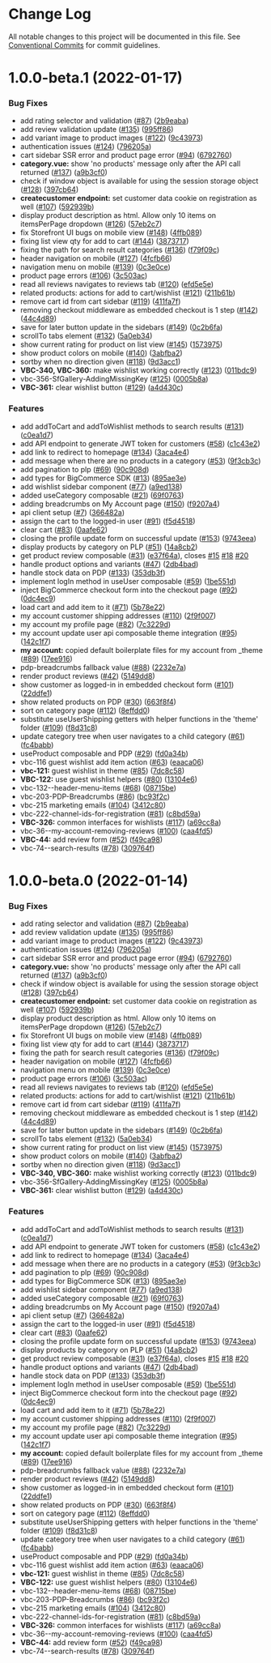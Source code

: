 # Change Log

All notable changes to this project will be documented in this file.
See [Conventional Commits](https://conventionalcommits.org) for commit guidelines.


# 1.0.0-beta.1 (2022-01-17)


### Bug Fixes

* add rating selector and validation ([#87](https://github.com/vuestorefront/bigcommerce/issues/87)) ([2b9eaba](https://github.com/vuestorefront/bigcommerce/commit/2b9eaba00047f8aea11c9727541990216a084d49))
* add review validation update ([#135](https://github.com/vuestorefront/bigcommerce/issues/135)) ([995ff86](https://github.com/vuestorefront/bigcommerce/commit/995ff86408f624ac04b06f1c6e67fb385404acb9))
* add variant image to product images ([#122](https://github.com/vuestorefront/bigcommerce/issues/122)) ([9c43973](https://github.com/vuestorefront/bigcommerce/commit/9c43973758cbf7338061c7872805e6233ba04dfe))
* authentication issues ([#124](https://github.com/vuestorefront/bigcommerce/issues/124)) ([796205a](https://github.com/vuestorefront/bigcommerce/commit/796205aec0cfd3ab468e9734f7977aadc5ccc9ad))
* cart sidebar SSR error and product page error ([#94](https://github.com/vuestorefront/bigcommerce/issues/94)) ([6792760](https://github.com/vuestorefront/bigcommerce/commit/67927605792110902fc4b4976f06f7e1801c9598))
* **category.vue:** show 'no products' message only after the API call returned ([#137](https://github.com/vuestorefront/bigcommerce/issues/137)) ([a9b3cf0](https://github.com/vuestorefront/bigcommerce/commit/a9b3cf0c7b6a5188637c27b5c1db99f9dc57d623))
* check if window object is available for using the session storage object ([#128](https://github.com/vuestorefront/bigcommerce/issues/128)) ([397cb64](https://github.com/vuestorefront/bigcommerce/commit/397cb648cd4caafbb7ff7317ee3d1c5a70c01b77))
* **createcustomer endpoint:** set customer data cookie on registration as well ([#107](https://github.com/vuestorefront/bigcommerce/issues/107)) ([592939b](https://github.com/vuestorefront/bigcommerce/commit/592939b509764ea4dbeeaa051d6bc4fca2604a97))
* display product description as html. Allow only 10 items on itemsPerPage dropdown ([#126](https://github.com/vuestorefront/bigcommerce/issues/126)) ([57eb2c7](https://github.com/vuestorefront/bigcommerce/commit/57eb2c790091ffcc3d941ae2ab6913dd9552b2f3))
* fix Storefront UI bugs on mobile view ([#148](https://github.com/vuestorefront/bigcommerce/issues/148)) ([4ffb089](https://github.com/vuestorefront/bigcommerce/commit/4ffb089da0751cbd2f27a8e357cad53b1f51561a))
* fixing list view qty for add to cart ([#144](https://github.com/vuestorefront/bigcommerce/issues/144)) ([3873717](https://github.com/vuestorefront/bigcommerce/commit/38737174dbc462c90a0deb523a108e12acd463b0))
* fixing the path for search result categories ([#136](https://github.com/vuestorefront/bigcommerce/issues/136)) ([f79f09c](https://github.com/vuestorefront/bigcommerce/commit/f79f09cf56c058860131275ec0731b40d222357b))
* header navigation on mobile ([#127](https://github.com/vuestorefront/bigcommerce/issues/127)) ([4fcfb66](https://github.com/vuestorefront/bigcommerce/commit/4fcfb66bdd112f5e89746a9fe8fe3b26cae6ad8a))
* navigation menu on mobile ([#139](https://github.com/vuestorefront/bigcommerce/issues/139)) ([0c3e0ce](https://github.com/vuestorefront/bigcommerce/commit/0c3e0cea82f062f4010f4d6f360bc41fbc1eec34))
* product page errors ([#106](https://github.com/vuestorefront/bigcommerce/issues/106)) ([3c503ac](https://github.com/vuestorefront/bigcommerce/commit/3c503acc6409e35f1d02f1b04b5cf839d451ec80))
* read all reviews navigates to reviews tab ([#120](https://github.com/vuestorefront/bigcommerce/issues/120)) ([efd5e5e](https://github.com/vuestorefront/bigcommerce/commit/efd5e5e0328abfc89cb4b3a0e6ab5b143edc506c))
* related products: actions for add to cart/wishlist ([#121](https://github.com/vuestorefront/bigcommerce/issues/121)) ([211b61b](https://github.com/vuestorefront/bigcommerce/commit/211b61ba82cc3d8dc2643b4d5b66690b19e5c77d))
* remove cart id from cart sidebar ([#119](https://github.com/vuestorefront/bigcommerce/issues/119)) ([411fa7f](https://github.com/vuestorefront/bigcommerce/commit/411fa7fae9db5871f3a633525f692a01a7fcb636))
* removing checkout middleware as embedded checkout is 1 step ([#142](https://github.com/vuestorefront/bigcommerce/issues/142)) ([44c4d89](https://github.com/vuestorefront/bigcommerce/commit/44c4d89b2fe30c960113e59a78953c1b974ec0d1))
* save for later button update in the sidebars ([#149](https://github.com/vuestorefront/bigcommerce/issues/149)) ([0c2b6fa](https://github.com/vuestorefront/bigcommerce/commit/0c2b6fa265e0d9354eabb5b77c138f8b6b72ad81))
* scrollTo tabs element ([#132](https://github.com/vuestorefront/bigcommerce/issues/132)) ([5a0eb34](https://github.com/vuestorefront/bigcommerce/commit/5a0eb3419cdb0767543e9163a6bce509eeb2c984))
* show current rating for product on list view ([#145](https://github.com/vuestorefront/bigcommerce/issues/145)) ([1573975](https://github.com/vuestorefront/bigcommerce/commit/1573975a3f05fd02bcf187d88e0c6af42dfe3830))
* show product colors on mobile ([#140](https://github.com/vuestorefront/bigcommerce/issues/140)) ([3abfba2](https://github.com/vuestorefront/bigcommerce/commit/3abfba2d6a600ae5a8f2655903207c022c557a46))
* sortby when no direction given ([#118](https://github.com/vuestorefront/bigcommerce/issues/118)) ([9d3acc1](https://github.com/vuestorefront/bigcommerce/commit/9d3acc1bf99103c83fae82134768a6406d51203a))
* **VBC-340, VBC-360:** make wishlist working correctly ([#123](https://github.com/vuestorefront/bigcommerce/issues/123)) ([011bdc9](https://github.com/vuestorefront/bigcommerce/commit/011bdc9325fa36b718b1a34cbb2a1a0bc1dca7cd))
* vbc-356-SfGallery-AddingMissingKey ([#125](https://github.com/vuestorefront/bigcommerce/issues/125)) ([0005b8a](https://github.com/vuestorefront/bigcommerce/commit/0005b8a30f8fdee7f4253110e3819b63e1d74a82))
* **VBC-361:** clear wishlist button ([#129](https://github.com/vuestorefront/bigcommerce/issues/129)) ([a4d430c](https://github.com/vuestorefront/bigcommerce/commit/a4d430c65fecbe7c9fc4655d31c1d18c2ceec36c))


### Features

* add addToCart and addToWishlist methods to search results ([#131](https://github.com/vuestorefront/bigcommerce/issues/131)) ([c0ea1d7](https://github.com/vuestorefront/bigcommerce/commit/c0ea1d7562871a6221d2d87be8a1d4b259831d8e))
* add API endpoint to generate JWT token for customers ([#58](https://github.com/vuestorefront/bigcommerce/issues/58)) ([c1c43e2](https://github.com/vuestorefront/bigcommerce/commit/c1c43e20ba06d685b3327b44a32fd6a8a113e338))
* add link to redirect to homepage ([#134](https://github.com/vuestorefront/bigcommerce/issues/134)) ([3aca4e4](https://github.com/vuestorefront/bigcommerce/commit/3aca4e498f66a1d84079824f37b2b2aefc77b96e))
* add message when there are no products in a category ([#53](https://github.com/vuestorefront/bigcommerce/issues/53)) ([9f3cb3c](https://github.com/vuestorefront/bigcommerce/commit/9f3cb3c9144d070a1f438abee06de2f6bf8facb3))
* add pagination to plp ([#69](https://github.com/vuestorefront/bigcommerce/issues/69)) ([90c908d](https://github.com/vuestorefront/bigcommerce/commit/90c908d873c9aad25c3f2ab3e838f57e1ce0f6ab))
* add types for BigCommerce SDK ([#13](https://github.com/vuestorefront/bigcommerce/issues/13)) ([895ae3e](https://github.com/vuestorefront/bigcommerce/commit/895ae3e621f1b16efa9496a8196eda1175bac9e3))
* add wishlist sidebar component ([#77](https://github.com/vuestorefront/bigcommerce/issues/77)) ([a9ed138](https://github.com/vuestorefront/bigcommerce/commit/a9ed13858a04d1fc8b890273603427925b3124ac))
* added useCategory composable ([#21](https://github.com/vuestorefront/bigcommerce/issues/21)) ([69f0763](https://github.com/vuestorefront/bigcommerce/commit/69f0763f3475b104e420b2a170cb63ecbe6172b5))
* adding breadcrumbs on My Account page ([#150](https://github.com/vuestorefront/bigcommerce/issues/150)) ([f9207a4](https://github.com/vuestorefront/bigcommerce/commit/f9207a436694c4ae586b7380b0ac465ca2279529))
* api client setup ([#7](https://github.com/vuestorefront/bigcommerce/issues/7)) ([366482a](https://github.com/vuestorefront/bigcommerce/commit/366482ac95c29db59af852f16c90ae4259479daf))
* assign the cart to the logged-in user ([#91](https://github.com/vuestorefront/bigcommerce/issues/91)) ([f5d4518](https://github.com/vuestorefront/bigcommerce/commit/f5d4518695b2f39de2842696d3b626905b05972b))
* clear cart ([#83](https://github.com/vuestorefront/bigcommerce/issues/83)) ([0aafe62](https://github.com/vuestorefront/bigcommerce/commit/0aafe628de4c5a564043893e767974f6d686afeb))
* closing the profile update form on successful update ([#153](https://github.com/vuestorefront/bigcommerce/issues/153)) ([9743eea](https://github.com/vuestorefront/bigcommerce/commit/9743eea384a1fecdadf9cbca60dc6e91d9ca9ff3))
* display products by category on PLP ([#51](https://github.com/vuestorefront/bigcommerce/issues/51)) ([14a8cb2](https://github.com/vuestorefront/bigcommerce/commit/14a8cb24c38241354af066c7ed6dc78f4a1e6470))
* get product review composable ([#31](https://github.com/vuestorefront/bigcommerce/issues/31)) ([e37f64a](https://github.com/vuestorefront/bigcommerce/commit/e37f64a970817708bc2e20fb35b4b0dbb9e5307b)), closes [#15](https://github.com/vuestorefront/bigcommerce/issues/15) [#18](https://github.com/vuestorefront/bigcommerce/issues/18) [#20](https://github.com/vuestorefront/bigcommerce/issues/20)
* handle product options and variants ([#47](https://github.com/vuestorefront/bigcommerce/issues/47)) ([2db4bad](https://github.com/vuestorefront/bigcommerce/commit/2db4bad6329d9041f240c6804766ff1b297a1817))
* handle stock data on PDP ([#133](https://github.com/vuestorefront/bigcommerce/issues/133)) ([353db3f](https://github.com/vuestorefront/bigcommerce/commit/353db3fbe39c6d23965f1027bc7cd8720726a4be))
* implement logIn method in useUser composable ([#59](https://github.com/vuestorefront/bigcommerce/issues/59)) ([1be551d](https://github.com/vuestorefront/bigcommerce/commit/1be551d40a3f92ec0c9ac8fc38165299aeaf2253))
* inject BigCommerce checkout form into the checkout page ([#92](https://github.com/vuestorefront/bigcommerce/issues/92)) ([0dc4ec9](https://github.com/vuestorefront/bigcommerce/commit/0dc4ec9c1930907b814df5712d397e55e4d13e25))
* load cart and add item to it ([#71](https://github.com/vuestorefront/bigcommerce/issues/71)) ([5b78e22](https://github.com/vuestorefront/bigcommerce/commit/5b78e22a4b0175cb814d200c9a5b76207aeca205))
* my account customer shipping addresses ([#110](https://github.com/vuestorefront/bigcommerce/issues/110)) ([2f9f007](https://github.com/vuestorefront/bigcommerce/commit/2f9f00721ed25f99e70c198ebbb50ad7d281301e))
* my account my profile page ([#82](https://github.com/vuestorefront/bigcommerce/issues/82)) ([7c3229d](https://github.com/vuestorefront/bigcommerce/commit/7c3229def224cd77b806f88ead0d40674a4e1ec5))
* my account update user api composable theme integration ([#95](https://github.com/vuestorefront/bigcommerce/issues/95)) ([142c1f7](https://github.com/vuestorefront/bigcommerce/commit/142c1f78c1b34de649f2f9b3c5a8eea5881373c3))
* **my account:** copied default boilerplate files for my account from _theme ([#89](https://github.com/vuestorefront/bigcommerce/issues/89)) ([17ee916](https://github.com/vuestorefront/bigcommerce/commit/17ee9168f562081fd2bfea3df24e7a04c1cfd3f9))
* pdp-breadcrumbs fallback value ([#88](https://github.com/vuestorefront/bigcommerce/issues/88)) ([2232e7a](https://github.com/vuestorefront/bigcommerce/commit/2232e7a2dcdcedce3777e4a116e2754e9f9fadca))
* render product reviews ([#42](https://github.com/vuestorefront/bigcommerce/issues/42)) ([5149dd8](https://github.com/vuestorefront/bigcommerce/commit/5149dd8362ad75b7294754e7e5a2dac1163f5938))
* show customer as logged-in in embedded checkout form ([#101](https://github.com/vuestorefront/bigcommerce/issues/101)) ([22ddfe1](https://github.com/vuestorefront/bigcommerce/commit/22ddfe1759422b7f1d888e387c6c00ca62ec1e9d))
* show related products on PDP ([#30](https://github.com/vuestorefront/bigcommerce/issues/30)) ([663f8f4](https://github.com/vuestorefront/bigcommerce/commit/663f8f451a1f12284e7cda5bc3daa8f199711154))
* sort on category page ([#112](https://github.com/vuestorefront/bigcommerce/issues/112)) ([8effdd0](https://github.com/vuestorefront/bigcommerce/commit/8effdd0cb7431c5fd0ebdb6deb2bae4ff762d82a))
* substitute useUserShipping getters with helper functions in the 'theme' folder ([#109](https://github.com/vuestorefront/bigcommerce/issues/109)) ([f8d31c8](https://github.com/vuestorefront/bigcommerce/commit/f8d31c8e60de27c7402fdef76142fd476ccb4d3b))
* update category tree when user navigates to a child category ([#61](https://github.com/vuestorefront/bigcommerce/issues/61)) ([fc4babb](https://github.com/vuestorefront/bigcommerce/commit/fc4babbc1fb7122f73a1ce3eab3c883506109f61))
* useProduct composable and PDP ([#29](https://github.com/vuestorefront/bigcommerce/issues/29)) ([fd0a34b](https://github.com/vuestorefront/bigcommerce/commit/fd0a34b3186e97123bf6c8bed49ae69af2722c09))
* vbc-116 guest wishlist add item action ([#63](https://github.com/vuestorefront/bigcommerce/issues/63)) ([eaaca06](https://github.com/vuestorefront/bigcommerce/commit/eaaca06db667e28b01ed9f220158ce5f98428778))
* **vbc-121:** guest wishlist in theme ([#85](https://github.com/vuestorefront/bigcommerce/issues/85)) ([7dc8c58](https://github.com/vuestorefront/bigcommerce/commit/7dc8c5881135cfa9026e06c1eaebae4fe8920a15))
* **VBC-122:** use guest wishlist helpers ([#80](https://github.com/vuestorefront/bigcommerce/issues/80)) ([13104e6](https://github.com/vuestorefront/bigcommerce/commit/13104e68f58a0d3764e53cc6ddcc029ec4657454))
* vbc-132--header-menu-items ([#68](https://github.com/vuestorefront/bigcommerce/issues/68)) ([08715be](https://github.com/vuestorefront/bigcommerce/commit/08715be632e4724395082cd59b6e97a2f1dcbd92))
* vbc-203-PDP-Breadcrumbs ([#86](https://github.com/vuestorefront/bigcommerce/issues/86)) ([bc93f2c](https://github.com/vuestorefront/bigcommerce/commit/bc93f2c1feec67eb8af557c62a3b70730543a043))
* vbc-215 marketing emails ([#104](https://github.com/vuestorefront/bigcommerce/issues/104)) ([3412c80](https://github.com/vuestorefront/bigcommerce/commit/3412c80475ce7cc1945604256bac3898f346e5bf))
* vbc-222-channel-ids-for-registration ([#81](https://github.com/vuestorefront/bigcommerce/issues/81)) ([c8bd59a](https://github.com/vuestorefront/bigcommerce/commit/c8bd59ab3171e751fb09991faf419fef04a30705))
* **VBC-326:** common interfaces for wishlists ([#117](https://github.com/vuestorefront/bigcommerce/issues/117)) ([a69cc8a](https://github.com/vuestorefront/bigcommerce/commit/a69cc8a098d117a3815487e79689ecba5462dc2a))
* vbc-36--my-account-removing-reviews ([#100](https://github.com/vuestorefront/bigcommerce/issues/100)) ([caa4fd5](https://github.com/vuestorefront/bigcommerce/commit/caa4fd5ac41c8ba1e4ed8cc1f55a649feaac538a))
* **VBC-44:** add review form ([#52](https://github.com/vuestorefront/bigcommerce/issues/52)) ([f49ca98](https://github.com/vuestorefront/bigcommerce/commit/f49ca98c4541555bf1888c7375ce36510a5782ad))
* vbc-74--search-results ([#78](https://github.com/vuestorefront/bigcommerce/issues/78)) ([309764f](https://github.com/vuestorefront/bigcommerce/commit/309764f3c4a2311a90b664d146f5c4fb2955a695))


# 1.0.0-beta.0 (2022-01-14)


### Bug Fixes

* add rating selector and validation ([#87](https://github.com/vuestorefront/bigcommerce/issues/87)) ([2b9eaba](https://github.com/vuestorefront/bigcommerce/commit/2b9eaba00047f8aea11c9727541990216a084d49))
* add review validation update ([#135](https://github.com/vuestorefront/bigcommerce/issues/135)) ([995ff86](https://github.com/vuestorefront/bigcommerce/commit/995ff86408f624ac04b06f1c6e67fb385404acb9))
* add variant image to product images ([#122](https://github.com/vuestorefront/bigcommerce/issues/122)) ([9c43973](https://github.com/vuestorefront/bigcommerce/commit/9c43973758cbf7338061c7872805e6233ba04dfe))
* authentication issues ([#124](https://github.com/vuestorefront/bigcommerce/issues/124)) ([796205a](https://github.com/vuestorefront/bigcommerce/commit/796205aec0cfd3ab468e9734f7977aadc5ccc9ad))
* cart sidebar SSR error and product page error ([#94](https://github.com/vuestorefront/bigcommerce/issues/94)) ([6792760](https://github.com/vuestorefront/bigcommerce/commit/67927605792110902fc4b4976f06f7e1801c9598))
* **category.vue:** show 'no products' message only after the API call returned ([#137](https://github.com/vuestorefront/bigcommerce/issues/137)) ([a9b3cf0](https://github.com/vuestorefront/bigcommerce/commit/a9b3cf0c7b6a5188637c27b5c1db99f9dc57d623))
* check if window object is available for using the session storage object ([#128](https://github.com/vuestorefront/bigcommerce/issues/128)) ([397cb64](https://github.com/vuestorefront/bigcommerce/commit/397cb648cd4caafbb7ff7317ee3d1c5a70c01b77))
* **createcustomer endpoint:** set customer data cookie on registration as well ([#107](https://github.com/vuestorefront/bigcommerce/issues/107)) ([592939b](https://github.com/vuestorefront/bigcommerce/commit/592939b509764ea4dbeeaa051d6bc4fca2604a97))
* display product description as html. Allow only 10 items on itemsPerPage dropdown ([#126](https://github.com/vuestorefront/bigcommerce/issues/126)) ([57eb2c7](https://github.com/vuestorefront/bigcommerce/commit/57eb2c790091ffcc3d941ae2ab6913dd9552b2f3))
* fix Storefront UI bugs on mobile view ([#148](https://github.com/vuestorefront/bigcommerce/issues/148)) ([4ffb089](https://github.com/vuestorefront/bigcommerce/commit/4ffb089da0751cbd2f27a8e357cad53b1f51561a))
* fixing list view qty for add to cart ([#144](https://github.com/vuestorefront/bigcommerce/issues/144)) ([3873717](https://github.com/vuestorefront/bigcommerce/commit/38737174dbc462c90a0deb523a108e12acd463b0))
* fixing the path for search result categories ([#136](https://github.com/vuestorefront/bigcommerce/issues/136)) ([f79f09c](https://github.com/vuestorefront/bigcommerce/commit/f79f09cf56c058860131275ec0731b40d222357b))
* header navigation on mobile ([#127](https://github.com/vuestorefront/bigcommerce/issues/127)) ([4fcfb66](https://github.com/vuestorefront/bigcommerce/commit/4fcfb66bdd112f5e89746a9fe8fe3b26cae6ad8a))
* navigation menu on mobile ([#139](https://github.com/vuestorefront/bigcommerce/issues/139)) ([0c3e0ce](https://github.com/vuestorefront/bigcommerce/commit/0c3e0cea82f062f4010f4d6f360bc41fbc1eec34))
* product page errors ([#106](https://github.com/vuestorefront/bigcommerce/issues/106)) ([3c503ac](https://github.com/vuestorefront/bigcommerce/commit/3c503acc6409e35f1d02f1b04b5cf839d451ec80))
* read all reviews navigates to reviews tab ([#120](https://github.com/vuestorefront/bigcommerce/issues/120)) ([efd5e5e](https://github.com/vuestorefront/bigcommerce/commit/efd5e5e0328abfc89cb4b3a0e6ab5b143edc506c))
* related products: actions for add to cart/wishlist ([#121](https://github.com/vuestorefront/bigcommerce/issues/121)) ([211b61b](https://github.com/vuestorefront/bigcommerce/commit/211b61ba82cc3d8dc2643b4d5b66690b19e5c77d))
* remove cart id from cart sidebar ([#119](https://github.com/vuestorefront/bigcommerce/issues/119)) ([411fa7f](https://github.com/vuestorefront/bigcommerce/commit/411fa7fae9db5871f3a633525f692a01a7fcb636))
* removing checkout middleware as embedded checkout is 1 step ([#142](https://github.com/vuestorefront/bigcommerce/issues/142)) ([44c4d89](https://github.com/vuestorefront/bigcommerce/commit/44c4d89b2fe30c960113e59a78953c1b974ec0d1))
* save for later button update in the sidebars ([#149](https://github.com/vuestorefront/bigcommerce/issues/149)) ([0c2b6fa](https://github.com/vuestorefront/bigcommerce/commit/0c2b6fa265e0d9354eabb5b77c138f8b6b72ad81))
* scrollTo tabs element ([#132](https://github.com/vuestorefront/bigcommerce/issues/132)) ([5a0eb34](https://github.com/vuestorefront/bigcommerce/commit/5a0eb3419cdb0767543e9163a6bce509eeb2c984))
* show current rating for product on list view ([#145](https://github.com/vuestorefront/bigcommerce/issues/145)) ([1573975](https://github.com/vuestorefront/bigcommerce/commit/1573975a3f05fd02bcf187d88e0c6af42dfe3830))
* show product colors on mobile ([#140](https://github.com/vuestorefront/bigcommerce/issues/140)) ([3abfba2](https://github.com/vuestorefront/bigcommerce/commit/3abfba2d6a600ae5a8f2655903207c022c557a46))
* sortby when no direction given ([#118](https://github.com/vuestorefront/bigcommerce/issues/118)) ([9d3acc1](https://github.com/vuestorefront/bigcommerce/commit/9d3acc1bf99103c83fae82134768a6406d51203a))
* **VBC-340, VBC-360:** make wishlist working correctly ([#123](https://github.com/vuestorefront/bigcommerce/issues/123)) ([011bdc9](https://github.com/vuestorefront/bigcommerce/commit/011bdc9325fa36b718b1a34cbb2a1a0bc1dca7cd))
* vbc-356-SfGallery-AddingMissingKey ([#125](https://github.com/vuestorefront/bigcommerce/issues/125)) ([0005b8a](https://github.com/vuestorefront/bigcommerce/commit/0005b8a30f8fdee7f4253110e3819b63e1d74a82))
* **VBC-361:** clear wishlist button ([#129](https://github.com/vuestorefront/bigcommerce/issues/129)) ([a4d430c](https://github.com/vuestorefront/bigcommerce/commit/a4d430c65fecbe7c9fc4655d31c1d18c2ceec36c))


### Features

* add addToCart and addToWishlist methods to search results ([#131](https://github.com/vuestorefront/bigcommerce/issues/131)) ([c0ea1d7](https://github.com/vuestorefront/bigcommerce/commit/c0ea1d7562871a6221d2d87be8a1d4b259831d8e))
* add API endpoint to generate JWT token for customers ([#58](https://github.com/vuestorefront/bigcommerce/issues/58)) ([c1c43e2](https://github.com/vuestorefront/bigcommerce/commit/c1c43e20ba06d685b3327b44a32fd6a8a113e338))
* add link to redirect to homepage ([#134](https://github.com/vuestorefront/bigcommerce/issues/134)) ([3aca4e4](https://github.com/vuestorefront/bigcommerce/commit/3aca4e498f66a1d84079824f37b2b2aefc77b96e))
* add message when there are no products in a category ([#53](https://github.com/vuestorefront/bigcommerce/issues/53)) ([9f3cb3c](https://github.com/vuestorefront/bigcommerce/commit/9f3cb3c9144d070a1f438abee06de2f6bf8facb3))
* add pagination to plp ([#69](https://github.com/vuestorefront/bigcommerce/issues/69)) ([90c908d](https://github.com/vuestorefront/bigcommerce/commit/90c908d873c9aad25c3f2ab3e838f57e1ce0f6ab))
* add types for BigCommerce SDK ([#13](https://github.com/vuestorefront/bigcommerce/issues/13)) ([895ae3e](https://github.com/vuestorefront/bigcommerce/commit/895ae3e621f1b16efa9496a8196eda1175bac9e3))
* add wishlist sidebar component ([#77](https://github.com/vuestorefront/bigcommerce/issues/77)) ([a9ed138](https://github.com/vuestorefront/bigcommerce/commit/a9ed13858a04d1fc8b890273603427925b3124ac))
* added useCategory composable ([#21](https://github.com/vuestorefront/bigcommerce/issues/21)) ([69f0763](https://github.com/vuestorefront/bigcommerce/commit/69f0763f3475b104e420b2a170cb63ecbe6172b5))
* adding breadcrumbs on My Account page ([#150](https://github.com/vuestorefront/bigcommerce/issues/150)) ([f9207a4](https://github.com/vuestorefront/bigcommerce/commit/f9207a436694c4ae586b7380b0ac465ca2279529))
* api client setup ([#7](https://github.com/vuestorefront/bigcommerce/issues/7)) ([366482a](https://github.com/vuestorefront/bigcommerce/commit/366482ac95c29db59af852f16c90ae4259479daf))
* assign the cart to the logged-in user ([#91](https://github.com/vuestorefront/bigcommerce/issues/91)) ([f5d4518](https://github.com/vuestorefront/bigcommerce/commit/f5d4518695b2f39de2842696d3b626905b05972b))
* clear cart ([#83](https://github.com/vuestorefront/bigcommerce/issues/83)) ([0aafe62](https://github.com/vuestorefront/bigcommerce/commit/0aafe628de4c5a564043893e767974f6d686afeb))
* closing the profile update form on successful update ([#153](https://github.com/vuestorefront/bigcommerce/issues/153)) ([9743eea](https://github.com/vuestorefront/bigcommerce/commit/9743eea384a1fecdadf9cbca60dc6e91d9ca9ff3))
* display products by category on PLP ([#51](https://github.com/vuestorefront/bigcommerce/issues/51)) ([14a8cb2](https://github.com/vuestorefront/bigcommerce/commit/14a8cb24c38241354af066c7ed6dc78f4a1e6470))
* get product review composable ([#31](https://github.com/vuestorefront/bigcommerce/issues/31)) ([e37f64a](https://github.com/vuestorefront/bigcommerce/commit/e37f64a970817708bc2e20fb35b4b0dbb9e5307b)), closes [#15](https://github.com/vuestorefront/bigcommerce/issues/15) [#18](https://github.com/vuestorefront/bigcommerce/issues/18) [#20](https://github.com/vuestorefront/bigcommerce/issues/20)
* handle product options and variants ([#47](https://github.com/vuestorefront/bigcommerce/issues/47)) ([2db4bad](https://github.com/vuestorefront/bigcommerce/commit/2db4bad6329d9041f240c6804766ff1b297a1817))
* handle stock data on PDP ([#133](https://github.com/vuestorefront/bigcommerce/issues/133)) ([353db3f](https://github.com/vuestorefront/bigcommerce/commit/353db3fbe39c6d23965f1027bc7cd8720726a4be))
* implement logIn method in useUser composable ([#59](https://github.com/vuestorefront/bigcommerce/issues/59)) ([1be551d](https://github.com/vuestorefront/bigcommerce/commit/1be551d40a3f92ec0c9ac8fc38165299aeaf2253))
* inject BigCommerce checkout form into the checkout page ([#92](https://github.com/vuestorefront/bigcommerce/issues/92)) ([0dc4ec9](https://github.com/vuestorefront/bigcommerce/commit/0dc4ec9c1930907b814df5712d397e55e4d13e25))
* load cart and add item to it ([#71](https://github.com/vuestorefront/bigcommerce/issues/71)) ([5b78e22](https://github.com/vuestorefront/bigcommerce/commit/5b78e22a4b0175cb814d200c9a5b76207aeca205))
* my account customer shipping addresses ([#110](https://github.com/vuestorefront/bigcommerce/issues/110)) ([2f9f007](https://github.com/vuestorefront/bigcommerce/commit/2f9f00721ed25f99e70c198ebbb50ad7d281301e))
* my account my profile page ([#82](https://github.com/vuestorefront/bigcommerce/issues/82)) ([7c3229d](https://github.com/vuestorefront/bigcommerce/commit/7c3229def224cd77b806f88ead0d40674a4e1ec5))
* my account update user api composable theme integration ([#95](https://github.com/vuestorefront/bigcommerce/issues/95)) ([142c1f7](https://github.com/vuestorefront/bigcommerce/commit/142c1f78c1b34de649f2f9b3c5a8eea5881373c3))
* **my account:** copied default boilerplate files for my account from _theme ([#89](https://github.com/vuestorefront/bigcommerce/issues/89)) ([17ee916](https://github.com/vuestorefront/bigcommerce/commit/17ee9168f562081fd2bfea3df24e7a04c1cfd3f9))
* pdp-breadcrumbs fallback value ([#88](https://github.com/vuestorefront/bigcommerce/issues/88)) ([2232e7a](https://github.com/vuestorefront/bigcommerce/commit/2232e7a2dcdcedce3777e4a116e2754e9f9fadca))
* render product reviews ([#42](https://github.com/vuestorefront/bigcommerce/issues/42)) ([5149dd8](https://github.com/vuestorefront/bigcommerce/commit/5149dd8362ad75b7294754e7e5a2dac1163f5938))
* show customer as logged-in in embedded checkout form ([#101](https://github.com/vuestorefront/bigcommerce/issues/101)) ([22ddfe1](https://github.com/vuestorefront/bigcommerce/commit/22ddfe1759422b7f1d888e387c6c00ca62ec1e9d))
* show related products on PDP ([#30](https://github.com/vuestorefront/bigcommerce/issues/30)) ([663f8f4](https://github.com/vuestorefront/bigcommerce/commit/663f8f451a1f12284e7cda5bc3daa8f199711154))
* sort on category page ([#112](https://github.com/vuestorefront/bigcommerce/issues/112)) ([8effdd0](https://github.com/vuestorefront/bigcommerce/commit/8effdd0cb7431c5fd0ebdb6deb2bae4ff762d82a))
* substitute useUserShipping getters with helper functions in the 'theme' folder ([#109](https://github.com/vuestorefront/bigcommerce/issues/109)) ([f8d31c8](https://github.com/vuestorefront/bigcommerce/commit/f8d31c8e60de27c7402fdef76142fd476ccb4d3b))
* update category tree when user navigates to a child category ([#61](https://github.com/vuestorefront/bigcommerce/issues/61)) ([fc4babb](https://github.com/vuestorefront/bigcommerce/commit/fc4babbc1fb7122f73a1ce3eab3c883506109f61))
* useProduct composable and PDP ([#29](https://github.com/vuestorefront/bigcommerce/issues/29)) ([fd0a34b](https://github.com/vuestorefront/bigcommerce/commit/fd0a34b3186e97123bf6c8bed49ae69af2722c09))
* vbc-116 guest wishlist add item action ([#63](https://github.com/vuestorefront/bigcommerce/issues/63)) ([eaaca06](https://github.com/vuestorefront/bigcommerce/commit/eaaca06db667e28b01ed9f220158ce5f98428778))
* **vbc-121:** guest wishlist in theme ([#85](https://github.com/vuestorefront/bigcommerce/issues/85)) ([7dc8c58](https://github.com/vuestorefront/bigcommerce/commit/7dc8c5881135cfa9026e06c1eaebae4fe8920a15))
* **VBC-122:** use guest wishlist helpers ([#80](https://github.com/vuestorefront/bigcommerce/issues/80)) ([13104e6](https://github.com/vuestorefront/bigcommerce/commit/13104e68f58a0d3764e53cc6ddcc029ec4657454))
* vbc-132--header-menu-items ([#68](https://github.com/vuestorefront/bigcommerce/issues/68)) ([08715be](https://github.com/vuestorefront/bigcommerce/commit/08715be632e4724395082cd59b6e97a2f1dcbd92))
* vbc-203-PDP-Breadcrumbs ([#86](https://github.com/vuestorefront/bigcommerce/issues/86)) ([bc93f2c](https://github.com/vuestorefront/bigcommerce/commit/bc93f2c1feec67eb8af557c62a3b70730543a043))
* vbc-215 marketing emails ([#104](https://github.com/vuestorefront/bigcommerce/issues/104)) ([3412c80](https://github.com/vuestorefront/bigcommerce/commit/3412c80475ce7cc1945604256bac3898f346e5bf))
* vbc-222-channel-ids-for-registration ([#81](https://github.com/vuestorefront/bigcommerce/issues/81)) ([c8bd59a](https://github.com/vuestorefront/bigcommerce/commit/c8bd59ab3171e751fb09991faf419fef04a30705))
* **VBC-326:** common interfaces for wishlists ([#117](https://github.com/vuestorefront/bigcommerce/issues/117)) ([a69cc8a](https://github.com/vuestorefront/bigcommerce/commit/a69cc8a098d117a3815487e79689ecba5462dc2a))
* vbc-36--my-account-removing-reviews ([#100](https://github.com/vuestorefront/bigcommerce/issues/100)) ([caa4fd5](https://github.com/vuestorefront/bigcommerce/commit/caa4fd5ac41c8ba1e4ed8cc1f55a649feaac538a))
* **VBC-44:** add review form ([#52](https://github.com/vuestorefront/bigcommerce/issues/52)) ([f49ca98](https://github.com/vuestorefront/bigcommerce/commit/f49ca98c4541555bf1888c7375ce36510a5782ad))
* vbc-74--search-results ([#78](https://github.com/vuestorefront/bigcommerce/issues/78)) ([309764f](https://github.com/vuestorefront/bigcommerce/commit/309764f3c4a2311a90b664d146f5c4fb2955a695))
